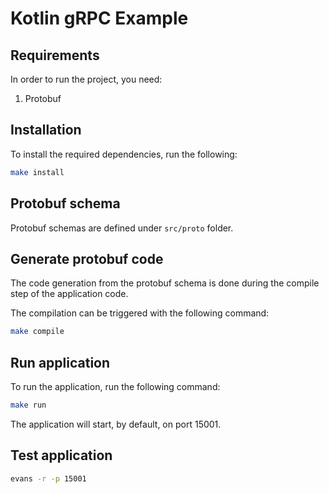 # Kotlin gRPC Example

## Requirements

In order to run the project, you need:

1. Protobuf

## Installation

To install the required dependencies, run the following:

```bash
make install
```

## Protobuf schema

Protobuf schemas are defined under `src/proto` folder.

## Generate protobuf code

The code generation from the protobuf schema is done during the compile step of the application code.

The compilation can be triggered with the following command:

```bash
make compile
```

## Run application

To run the application, run the following command:

```bash
make run
```

The application will start, by default, on port 15001.

## Test application

```bash
evans -r -p 15001
```